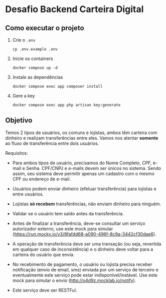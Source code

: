 # Desafio Backend Carteira Digital

## Como executar o projeto

1. Crie o `.env`

    ```shell
    cp .env.example .env
    ```

2. Inicie os containers

    ```shell
    docker compose up -d
    ```

3. Instale as dependências

    ```shell
    docker compose exec app composer install
    ```

4. Gere a key

    ```shell
    docker compose exec app php artisan key:generate
    ```

## Objetivo

Temos 2 tipos de usuários, os comuns e lojistas, ambos têm carteira com dinheiro e realizam transferências entre eles. Vamos nos atentar **somente** ao fluxo de transferência entre dois usuários.

Requisitos:

- Para ambos tipos de usuário, precisamos do Nome Completo, CPF, e-mail e Senha. CPF/CNPJ e e-mails devem ser únicos no sistema. Sendo assim, seu sistema deve permitir apenas um cadastro com o mesmo CPF ou endereço de e-mail.

- Usuários podem enviar dinheiro (efetuar transferência) para lojistas e entre usuários. 

- Lojistas **só recebem** transferências, não enviam dinheiro para ninguém.

- Validar se o usuário tem saldo antes da transferência.

- Antes de finalizar a transferência, deve-se consultar um serviço autorizador externo, use este mock para simular (<https://run.mocky.io/v3/8fafdd68-a090-496f-8c9a-3442cf30dae6>).

- A operação de transferência deve ser uma transação (ou seja, revertida em qualquer caso de inconsistência) e o dinheiro deve voltar para a carteira do usuário que envia.

- No recebimento de pagamento, o usuário ou lojista precisa receber notificação (envio de email, sms) enviada por um serviço de terceiro e eventualmente este serviço pode estar indisponível/instável. Use este mock para simular o envio (<http://o4d9z.mocklab.io/notify>).

- Este serviço deve ser RESTFul.
